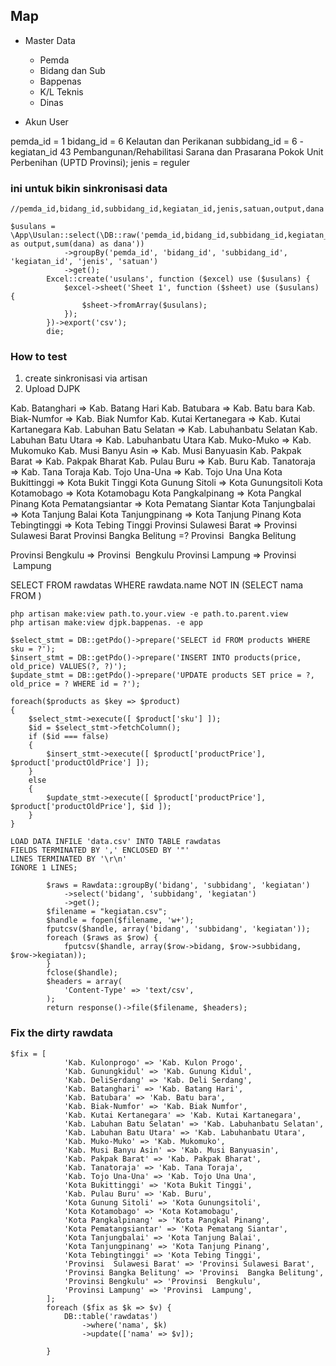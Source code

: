 ## Map
- Master Data
    - Pemda
    - Bidang dan Sub
    - Bappenas
    - K/L Teknis
    - Dinas

- Akun User

pemda_id = 1
bidang_id = 6  Kelautan dan Perikanan
subbidang_id = 6 - 
kegiatan_id 43 Pembangunan/Rehabilitasi Sarana dan Prasarana Pokok Unit Perbenihan (UPTD Provinsi);
jenis = reguler



### ini untuk bikin sinkronisasi data
```
//pemda_id,bidang_id,subbidang_id,kegiatan_id,jenis,satuan,output,dana

$usulans = \App\Usulan::select(\DB::raw('pemda_id,bidang_id,subbidang_id,kegiatan_id,jenis,satuan,sum(output) as output,sum(dana) as dana'))
            ->groupBy('pemda_id', 'bidang_id', 'subbidang_id', 'kegiatan_id', 'jenis', 'satuan')
            ->get();
        Excel::create('usulans', function ($excel) use ($usulans) {
            $excel->sheet('Sheet 1', function ($sheet) use ($usulans) {
                $sheet->fromArray($usulans);
            });
        })->export('csv');
        die;
```



### How to test
1. create sinkronisasi via artisan
2. Upload DJPK



Kab. Batanghari  => Kab. Batang Hari
Kab. Batubara   => Kab. Batu bara
Kab. Biak-Numfor    => Kab. Biak Numfor
Kab. Kutai Kertanegara => Kab. Kutai Kartanegara
Kab. Labuhan Batu Selatan   => Kab. Labuhanbatu Selatan
Kab. Labuhan Batu Utara => Kab. Labuhanbatu Utara
Kab. Muko-Muko  => Kab. Mukomuko
Kab. Musi Banyu Asin => Kab. Musi Banyuasin
Kab. Pakpak Barat => Kab. Pakpak Bharat
Kab. Pulau Buru => Kab. Buru
Kab. Tanatoraja => Kab. Tana Toraja
Kab. Tojo Una-Una => Kab. Tojo Una Una
Kota Bukittinggi => Kota Bukit Tinggi
Kota Gunung Sitoli => Kota Gunungsitoli
Kota Kotamobago => Kota Kotamobagu
Kota Pangkalpinang => Kota Pangkal Pinang
Kota Pematangsiantar => Kota Pematang Siantar
Kota Tanjungbalai   => Kota Tanjung Balai
Kota Tanjungpinang  => Kota Tanjung Pinang
Kota Tebingtinggi => Kota Tebing Tinggi
Provinsi  Sulawesi Barat => Provinsi Sulawesi Barat
Provinsi Bangka Belitung =? Provinsi  Bangka Belitung

Provinsi Bengkulu   => Provinsi  Bengkulu
Provinsi Lampung => Provinsi  Lampung



SELECT
FROM rawdatas WHERE rawdata.name NOT IN (SELECT nama FROM )

```
php artisan make:view path.to.your.view -e path.to.parent.view
php artisan make:view djpk.bappenas. -e app

$select_stmt = DB::getPdo()->prepare('SELECT id FROM products WHERE sku = ?');
$insert_stmt = DB::getPdo()->prepare('INSERT INTO products(price, old_price) VALUES(?, ?)');
$update_stmt = DB::getPdo()->prepare('UPDATE products SET price = ?, old_price = ? WHERE id = ?');

foreach($products as $key => $product)
{
    $select_stmt->execute([ $product['sku'] ]);
    $id = $select_stmt->fetchColumn();
    if ($id === false)
    {
        $insert_stmt->execute([ $product['productPrice'], $product['productOldPrice'] ]);
    }
    else
    {
        $update_stmt->execute([ $product['productPrice'], $product['productOldPrice'], $id ]);
    }
}

LOAD DATA INFILE 'data.csv' INTO TABLE rawdatas
FIELDS TERMINATED BY ',' ENCLOSED BY '"'
LINES TERMINATED BY '\r\n'
IGNORE 1 LINES;
```

```
        $raws = Rawdata::groupBy('bidang', 'subbidang', 'kegiatan')
            ->select('bidang', 'subbidang', 'kegiatan')
            ->get();
        $filename = "kegiatan.csv";
        $handle = fopen($filename, 'w+');
        fputcsv($handle, array('bidang', 'subbidang', 'kegiatan'));
        foreach ($raws as $row) {
            fputcsv($handle, array($row->bidang, $row->subbidang, $row->kegiatan));
        }
        fclose($handle);
        $headers = array(
            'Content-Type' => 'text/csv',
        );
        return response()->file($filename, $headers);
```

### Fix the dirty rawdata
```
$fix = [
            'Kab. Kulonprogo' => 'Kab. Kulon Progo',
            'Kab. Gunungkidul' => 'Kab. Gunung Kidul',
            'Kab. DeliSerdang' => 'Kab. Deli Serdang',
            'Kab. Batanghari' => 'Kab. Batang Hari',
            'Kab. Batubara' => 'Kab. Batu bara',
            'Kab. Biak-Numfor' => 'Kab. Biak Numfor',
            'Kab. Kutai Kertanegara' => 'Kab. Kutai Kartanegara',
            'Kab. Labuhan Batu Selatan' => 'Kab. Labuhanbatu Selatan',
            'Kab. Labuhan Batu Utara' => 'Kab. Labuhanbatu Utara',
            'Kab. Muko-Muko' => 'Kab. Mukomuko',
            'Kab. Musi Banyu Asin' => 'Kab. Musi Banyuasin',
            'Kab. Pakpak Barat' => 'Kab. Pakpak Bharat',
            'Kab. Tanatoraja' => 'Kab. Tana Toraja',
            'Kab. Tojo Una-Una' => 'Kab. Tojo Una Una',
            'Kota Bukittinggi' => 'Kota Bukit Tinggi',
            'Kab. Pulau Buru' => 'Kab. Buru',
            'Kota Gunung Sitoli' => 'Kota Gunungsitoli',
            'Kota Kotamobago' => 'Kota Kotamobagu',
            'Kota Pangkalpinang' => 'Kota Pangkal Pinang',
            'Kota Pematangsiantar' => 'Kota Pematang Siantar',
            'Kota Tanjungbalai' => 'Kota Tanjung Balai',
            'Kota Tanjungpinang' => 'Kota Tanjung Pinang',
            'Kota Tebingtinggi' => 'Kota Tebing Tinggi',
            'Provinsi  Sulawesi Barat' => 'Provinsi Sulawesi Barat',
            'Provinsi Bangka Belitung' => 'Provinsi  Bangka Belitung',
            'Provinsi Bengkulu' => 'Provinsi  Bengkulu',
            'Provinsi Lampung' => 'Provinsi  Lampung',
        ];
        foreach ($fix as $k => $v) {
            DB::table('rawdatas')
                ->where('nama', $k)
                ->update(['nama' => $v]);

        }
```